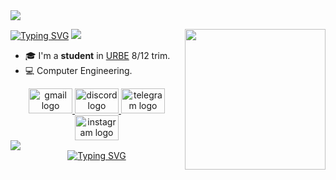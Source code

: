 <img src="https://user-images.githubusercontent.com/73097560/115834477-dbab4500-a447-11eb-908a-139a6edaec5c.gif">

[![Typing SVG](https://readme-typing-svg.herokuapp.com?font=Matemasie&size=30&duration=5000&color=ff8000&line=true&width=300&height=50&lines=Hello!+I'm+Elié)](https://git.io/typing-svg)
<img align="right" height="225" src="https://media1.tenor.com/m/0_mp4RvAcXgAAAAC/hello-fox.gif"  />
<img src="https://user-images.githubusercontent.com/73097560/115834477-dbab4500-a447-11eb-908a-139a6edaec5c.gif">


- 🎓 I'm a **student** in [URBE](https://www.urbe.edu/) 8/12 trim.
- 💻 Computer Engineering.
<div align="center">
  <a href="mailto:eiad14022005@gmail.com" target="_blank">
    <img src="https://raw.githubusercontent.com/maurodesouza/profile-readme-generator/master/src/assets/icons/social/gmail/default.svg" width="70" height="40" alt="gmail logo"  />
    
  </a>
  <a href="https://discord.com/users/elie1402" target="_blank">
    <img src="https://raw.githubusercontent.com/maurodesouza/profile-readme-generator/master/src/assets/icons/social/discord/default.svg" width="70" height="40" alt="discord logo"  />
    
  </a>
  <a href="https://telegram.me/elieee1402" target="_blank">
    <img src="https://raw.githubusercontent.com/maurodesouza/profile-readme-generator/master/src/assets/icons/social/telegram/default.svg" width="70" height="40" alt="telegram logo"  />
  </a>
  <a href="https://www.instagram.com/elieee1402/" target="_blank">
    <img src="https://raw.githubusercontent.com/maurodesouza/profile-readme-generator/master/src/assets/icons/social/instagram/default.svg" width="70" height="40" alt="instagram logo"  />
    
  </a>
</div>
  </a> <img src="https://user-images.githubusercontent.com/73097560/115834477-dbab4500-a447-11eb-908a-139a6edaec5c.gif">


<div align=center>
<a href="https://git.io/typing-svg"><img src="https://readme-typing-svg.demolab.com/?font=VT323&size=35&duration=3500&pause=700&color=ff8000&center=true&vCenter=true&width=500&lines=🎓+I'm+A+Student+In+URBE+8/12+Trim;💻+I+Study+Computer+Engineering" alt="Typing SVG" /></a>
  </div>
  </div>
